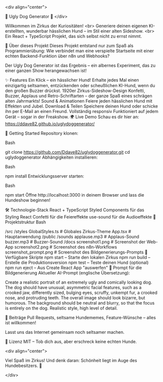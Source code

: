&lt;div align="center">

🎪 Ugly Dog Generator 🐶
&lt;/div>

Willkommen im Zirkus der Kuriositäten! &lt;br>
Generiere deinen eigenen KI-erstellten, wunderbar hässlichen Hund – im Stil einer alten Sideshow. &lt;br>
Ein React + TypeScript Projekt, das sich selbst nicht zu ernst nimmt.

🤹 Über dieses Projekt
Dieses Projekt entstand nur zum Spaß als Programmierübung:
Wie verbindet man eine verspielte Startseite mit einer echten Backend-Funktion über n8n und Webhooks?

Der Ugly Dog Generator ist das Ergebnis – ein albernes Experiment, das zu einer ganzen Show herangewachsen ist!

✨ Features
Ein Klick – ein hässlicher Hund!
Erhalte jedes Mal einen einzigartig seltsamen, entzückenden oder scheußlichen KI-Hund, wenn du den großen Buzzer drückst.
1920er Zirkus-Sideshow-Design
Konfetti, Buzzer, Applaus und Retro-Schriftarten – der ganze Spaß eines schrägen alten Jahrmarkts!
Sound & Animationen
Feiere jeden hässlichen Hund mit Effekten und Jubel.
Download & Teilen
Speichere deinen Hund oder schicke ihn per E-Mail an einen Freund.
Vollständig responsiv
Funktioniert auf jedem Gerät – sogar in der Freakshow.
🌍 Live Demo
Schau es dir hier an:
https://ddave82.github.io/uglydoggenerator/

🚀 Getting Started
Repository klonen:

Bash

git clone https://github.com/Ddave82/uglydoggenerator.git
cd uglydoggenerator
Abhängigkeiten installieren:

Bash

npm install
Entwicklungsserver starten:

Bash

npm start
Öffne http://localhost:3000 in deinem Browser und lass die Hundeshow beginnen!

🛠️ Technologie-Stack
React + TypeScript
Styled Components für das Styling
React Confetti für die Feiereffekte
use-sound für die Audioeffekte
📁 Projektstruktur
Bash

/src
  /styles
    GlobalStyles.ts      # Globales Zirkus-Theme
  App.tsx                # Hauptanwendung
/public
  /sounds
    applause.mp3         # Applaus-Sound
    buzzer.mp3           # Buzzer-Sound
/docs
  screenshot1.png        # Screenshot der Web-App
  screenshot2.png        # Screenshot des n8n-Workflows
  screenshot_prompt.png  # Screenshot des Bildgenerierungs-Prompts
🧪 Verfügbare Skripte
npm start – Starte den lokalen Zirkus
npm run build – Erstelle die Produktionsversion
npm test – Teste deinen Hund (optional)
npm run eject – Aus Create React App "auswerfen"
🎨 Prompt für die Bildgenerierung
Aktueller AI-Prompt (englische Übersetzung):

Create a realistic portrait of an extremely ugly and comically looking dog. The dog should have unusual, asymmetric facial features, such as a crooked jaw, differently sized, bulging eyes, scruffy, unkempt fur, a crooked nose, and protruding teeth. The overall image should look bizarre, but humorous. The background should be neutral and blurry, so that the focus is entirely on the dog. Realistic style, high level of detail.

👾 Beiträge
Pull Requests, seltsame Hundememes, Feature-Wünsche – alles ist willkommen!

Lasst uns das Internet gemeinsam noch seltsamer machen.

📝 Lizenz
MIT – Tob dich aus, aber erschreck keine echten Hunde.

&lt;div align="center">

Viel Spaß im Zirkus! Und denk daran: Schönheit liegt im Auge des Hundebesitzers. 🥳

&lt;/div>
